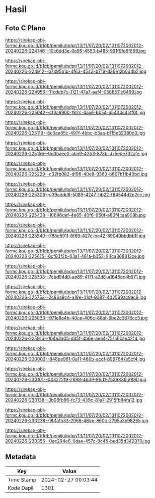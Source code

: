 # Hasil

## Foto C Plano

https://sirekap-obj-formc.kpu.go.id/b1db/pemilu/pdpr/13/11/07/20/02/1311072002012-20240226-224746--10c6dd3e-0e95-4553-b485-991f9fe6f869.jpg

https://sirekap-obj-formc.kpu.go.id/b1db/pemilu/pdpr/13/11/07/20/02/1311072002012-20240226-224912--b7495b1b-4f63-4543-b719-d36e12b6d4b2.jpg

https://sirekap-obj-formc.kpu.go.id/b1db/pemilu/pdpr/13/11/07/20/02/1311072002012-20240226-224956--11cddb7c-1121-47a7-aaf4-0588511c6499.jpg

https://sirekap-obj-formc.kpu.go.id/b1db/pemilu/pdpr/13/11/07/20/02/1311072002012-20240226-225042--cf3a9900-f82c-4aa6-bb54-a5434c4cff0f.jpg

https://sirekap-obj-formc.kpu.go.id/b1db/pemilu/pdpr/13/11/07/20/02/1311072002012-20240226-225119--8c0ae65c-497f-4bbc-b3aa-b115e32380d0.jpg

https://sirekap-obj-formc.kpu.go.id/b1db/pemilu/pdpr/13/11/07/20/02/1311072002012-20240226-225156--9d3baee0-abe9-42b3-878b-d75ede732afe.jpg

https://sirekap-obj-formc.kpu.go.id/b1db/pemilu/pdpr/13/11/07/20/02/1311072002012-20240226-225229--c32fb082-df96-40e8-9363-b607b11b40bd.jpg

https://sirekap-obj-formc.kpu.go.id/b1db/pemilu/pdpr/13/11/07/20/02/1311072002012-20240226-225306--c39addd8-5089-4247-bb22-f64544d2e2ec.jpg

https://sirekap-obj-formc.kpu.go.id/b1db/pemilu/pdpr/13/11/07/20/02/1311072002012-20240226-225438--10696def-4e65-40f6-950f-a80f4caa908b.jpg

https://sirekap-obj-formc.kpu.go.id/b1db/pemilu/pdpr/13/11/07/20/02/1311072002012-20240226-225540--788e591f-8f69-427c-be42-89040bbdbb1f.jpg

https://sirekap-obj-formc.kpu.go.id/b1db/pemilu/pdpr/13/11/07/20/02/1311072002012-20240226-225615--6cf83f2b-03a1-481a-b352-94ca368813ce.jpg

https://sirekap-obj-formc.kpu.go.id/b1db/pemilu/pdpr/13/11/07/20/02/1311072002012-20240226-225708--7cbd94d0-ae89-417f-a2d8-a1646ec4b571.jpg

https://sirekap-obj-formc.kpu.go.id/b1db/pemilu/pdpr/13/11/07/20/02/1311072002012-20240226-225753--2c86a9c4-a19e-41df-9387-4d2599ac9ac9.jpg

https://sirekap-obj-formc.kpu.go.id/b1db/pemilu/pdpr/13/11/07/20/02/1311072002012-20240226-225833--971e8a4b-40ce-406c-86af-6be2c3676cc5.jpg

https://sirekap-obj-formc.kpu.go.id/b1db/pemilu/pdpr/13/11/07/20/02/1311072002012-20240226-225916--104e3a05-d35f-4b6e-aea4-751a6cae4214.jpg

https://sirekap-obj-formc.kpu.go.id/b1db/pemilu/pdpr/13/11/07/20/02/1311072002012-20240226-230003--848be961-0a11-480b-accf-8967647e5cf4.jpg

https://sirekap-obj-formc.kpu.go.id/b1db/pemilu/pdpr/13/11/07/20/02/1311072002012-20240226-230101--043272f9-2698-4bd9-86d1-7539836a1880.jpg

https://sirekap-obj-formc.kpu.go.id/b1db/pemilu/pdpr/13/11/07/20/02/1311072002012-20240226-230138--3b96fb66-fc73-439c-81a7-2915fb84fa12.jpg

https://sirekap-obj-formc.kpu.go.id/b1db/pemilu/pdpr/13/11/07/20/02/1311072002012-20240226-230238--9b1a1b33-2068-465e-860b-2795a3e98265.jpg

https://sirekap-obj-formc.kpu.go.id/b1db/pemilu/pdpr/13/11/07/20/02/1311072002012-20240226-230356--0ac294e6-0dae-457c-8c45-bed35d342370.jpg


## Metadata

| Key        | Value               |
| ---------- | ------------------- |
| Time Stamp | 2024-02-27 00:03:44 |
| Kode Dapil | 1301                |



